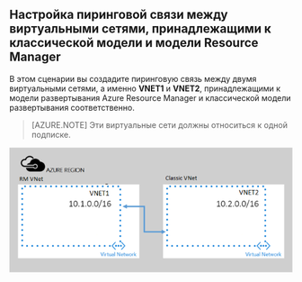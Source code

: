 ## Настройка пиринговой связи между виртуальными сетями, принадлежащими к классической модели и модели Resource Manager

В этом сценарии вы создадите пиринговую связь между двумя виртуальными сетями, а именно **VNET1** и **VNET2**, принадлежащими к модели развертывания Azure Resource Manager и классической модели развертывания соответственно.

> [AZURE.NOTE] Эти виртуальные сети должны относиться к одной подписке.

![Сценарий развертывания из ASM в ARM](./media/virtual-networks-create-vnetpeering-scenario-asmtoarm-include/figure01.PNG)

<!---HONumber=AcomDC_0921_2016-->